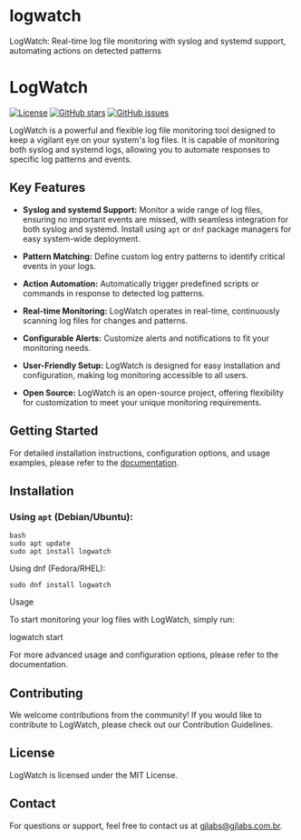 # logwatch
LogWatch: Real-time log file monitoring with syslog and systemd support, automating actions on detected patterns

# LogWatch

[![License](https://img.shields.io/badge/License-MIT-blue.svg)](LICENSE)
[![GitHub stars](https://img.shields.io/github/stars/yourusername/LogWatch.svg)](https://github.com/yourusername/LogWatch/stargazers)
[![GitHub issues](https://img.shields.io/github/issues/yourusername/LogWatch.svg)](https://github.com/yourusername/LogWatch/issues)

LogWatch is a powerful and flexible log file monitoring tool designed to keep a vigilant eye on your system's log files. It is capable of monitoring both syslog and systemd logs, allowing you to automate responses to specific log patterns and events.

## Key Features

- **Syslog and systemd Support:** Monitor a wide range of log files, ensuring no important events are missed, with seamless integration for both syslog and systemd. Install using `apt` or `dnf` package managers for easy system-wide deployment.

- **Pattern Matching:** Define custom log entry patterns to identify critical events in your logs.

- **Action Automation:** Automatically trigger predefined scripts or commands in response to detected log patterns.

- **Real-time Monitoring:** LogWatch operates in real-time, continuously scanning log files for changes and patterns.

- **Configurable Alerts:** Customize alerts and notifications to fit your monitoring needs.

- **User-Friendly Setup:** LogWatch is designed for easy installation and configuration, making log monitoring accessible to all users.

- **Open Source:** LogWatch is an open-source project, offering flexibility for customization to meet your unique monitoring requirements.

## Getting Started

For detailed installation instructions, configuration options, and usage examples, please refer to the [documentation](docs/).

## Installation

### Using `apt` (Debian/Ubuntu):

```
bash
sudo apt update
sudo apt install logwatch
```

Using dnf (Fedora/RHEL):

```
sudo dnf install logwatch
```

Usage

To start monitoring your log files with LogWatch, simply run:

logwatch start

For more advanced usage and configuration options, please refer to the documentation.

## Contributing

We welcome contributions from the community! If you would like to contribute to LogWatch, please check out our Contribution Guidelines.

## License

LogWatch is licensed under the MIT License.

## Contact

For questions or support, feel free to contact us at gjlabs@gjlabs.com.br.

